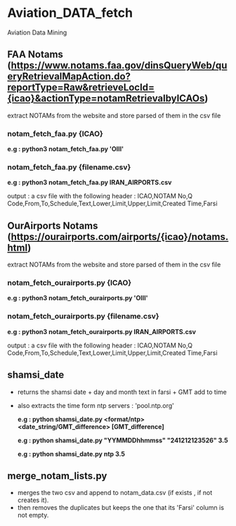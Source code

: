 # Aviation_DATA_fetch
Aviation Data Mining

## FAA Notams (https://www.notams.faa.gov/dinsQueryWeb/queryRetrievalMapAction.do?reportType=Raw&retrieveLocId={icao}&actionType=notamRetrievalbyICAOs)
extract NOTAMs from the website and store parsed of them in the csv file

### notam_fetch_faa.py {ICAO}

  **e.g : python3 notam_fetch_faa.py 'OIII'**

### notam_fetch_faa.py {filename.csv}

  **e.g : python3 notam_fetch_faa.py IRAN_AIRPORTS.csv**

  output : a csv file with the following header :
    ICAO,NOTAM No,Q Code,From,To,Schedule,Text,Lower,Limit,Upper,Limit,Created Time,Farsi

## OurAirports Notams (https://ourairports.com/airports/{icao}/notams.html)

extract NOTAMs from the website and store parsed of them in the csv file

### notam_fetch_ourairports.py {ICAO}

  **e.g : python3 notam_fetch_ourairports.py 'OIII'**
  
### notam_fetch_ourairports.py {filename.csv}

  **e.g : python3 notam_fetch_ourairports.py IRAN_AIRPORTS.csv**

  output : a csv file with the following header :
    ICAO,NOTAM No,Q Code,From,To,Schedule,Text,Lower,Limit,Upper,Limit,Created Time,Farsi

## shamsi_date
- returns the shamsi date + day and month text in farsi + GMT add to time
- also extracts the time form ntp servers : 'pool.ntp.org'

  **e.g : python shamsi_date.py <format/ntp> <date_string/GMT_difference> [GMT_difference]**
  
  **e.g : python shamsi_date.py "YYMMDDhhmmss" "241212123526" 3.5**
  
  **e.g : python shamsi_date.py ntp 3.5**

  
## merge_notam_lists.py
- merges the two csv and append to notam_data.csv (if exists , if not creates it).
- then removes the duplicates but keeps the one that its 'Farsi' column is not empty.
  
